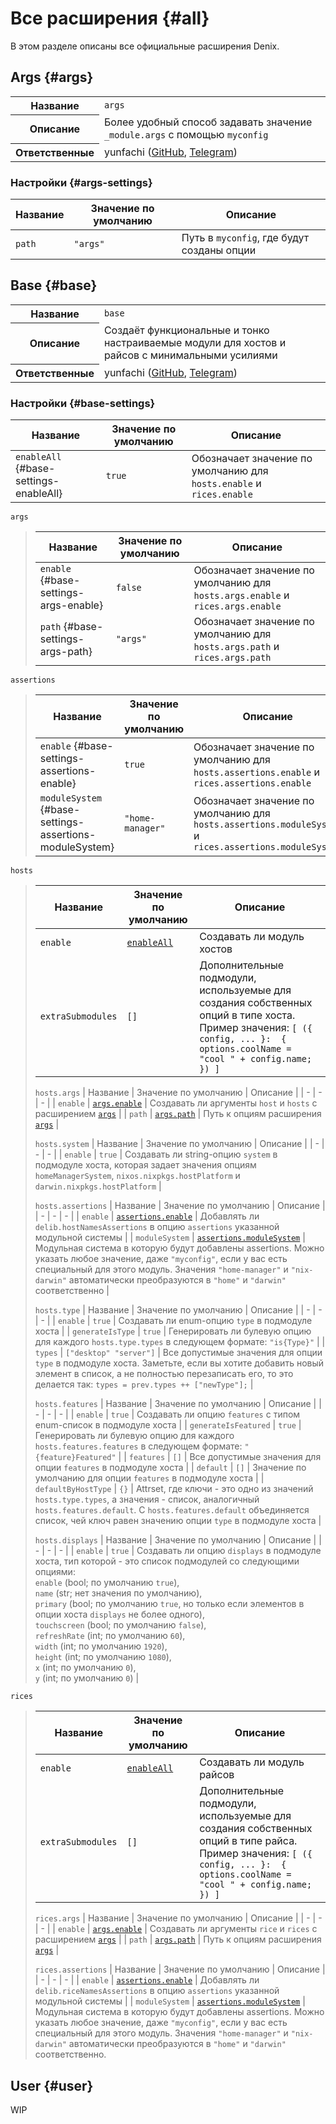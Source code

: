 # Все расширения {#all}
В этом разделе описаны все официальные расширения Denix.

## Args {#args}
<table class="extension-table">
  <tr>
    <th>Название</th>
    <td><code>args</code></td>
  </tr>
  <tr>
    <th>Описание</th>
    <td>Более удобный способ задавать значение <code>_module.args</code> с помощью <code>myconfig</code></td>
  </tr>
  <tr>
    <th>Ответственные</th>
    <td>yunfachi (<a href='https://github.com/yunfachi'>GitHub</a>, <a href='https://t.me/yunfachi'>Telegram</a>)</td>
  </tr>
</table>

### Настройки {#args-settings}
| Название | Значение по умолчанию | Описание |
| - | - | - |
| `path` | `"args"` | Путь в `myconfig`, где будут созданы опции |

## Base {#base}
<table class="extension-table">
  <tr>
    <th>Название</th>
    <td><code>base</code></td>
  </tr>
  <tr>
    <th>Описание</th>
    <td>Создаёт функциональные и тонко настраиваемые модули для хостов и райсов с минимальными усилиями</td>
  </tr>
  <tr>
    <th>Ответственные</th>
    <td>yunfachi (<a href='https://github.com/yunfachi'>GitHub</a>, <a href='https://t.me/yunfachi'>Telegram</a>)</td>
  </tr>
</table>

### Настройки {#base-settings}
| Название | Значение по умолчанию | Описание |
| - | - | - |
| `enableAll` {#base-settings-enableAll} | `true` | Обозначает значение по умолчанию для `hosts.enable` и `rices.enable` |

`args`
<blockquote>

| Название | Значение по умолчанию | Описание |
| - | - | - |
| `enable` {#base-settings-args-enable} | `false` | Обозначает значение по умолчанию для `hosts.args.enable` и `rices.args.enable` |
| `path` {#base-settings-args-path} | `"args"` | Обозначает значение по умолчанию для `hosts.args.path` и `rices.args.path` |
</blockquote>

`assertions`
<blockquote>

| Название | Значение по умолчанию | Описание |
| - | - | - |
| `enable` {#base-settings-assertions-enable} | `true` | Обозначает значение по умолчанию для `hosts.assertions.enable` и `rices.assertions.enable` |
| `moduleSystem` {#base-settings-assertions-moduleSystem} | `"home-manager"` | Обозначает значение по умолчанию для `hosts.assertions.moduleSystem` и `rices.assertions.moduleSystem` |
</blockquote>

`hosts`
<blockquote>

| Название | Значение по умолчанию | Описание |
| - | - | - |
| `enable` | [`enableAll`](#base-settings-enableAll) | Создавать ли модуль хостов |
| `extraSubmodules` | `[]` | Дополнительные подмодули, используемые для создания собственных опций в типе хоста. Пример значения: `[ ({ config, ... }:  { options.coolName = "cool " + config.name; }) ]` |

`hosts.args`
| Название | Значение по умолчанию | Описание |
| - | - | - |
| `enable` | [`args.enable`](#base-settings-args-enable) | Создавать ли аргументы `host` и `hosts` с расширением [`args`](#args) |
| `path` | [`args.path`](#base-settings-args-path) | Путь к опциям расширения [`args`](#args) |

`hosts.system`
| Название | Значение по умолчанию | Описание |
| - | - | - |
| `enable` | `true` | Создавать ли string-опцию `system` в подмодуле хоста, которая задает значения опциям `homeManagerSystem`, `nixos.nixpkgs.hostPlatform` и `darwin.nixpkgs.hostPlatform` |

`hosts.assertions`
| Название | Значение по умолчанию | Описание |
| - | - | - |
| `enable` | [`assertions.enable`](#base-settings-assertions-enable) | Добавлять ли `delib.hostNamesAssertions` в опцию `assertions` указанной модульной системы |
| `moduleSystem` | [`assertions.moduleSystem`](#base-settings-assertions-moduleSystem) | Модульная система в которую будут добавлены assertions. Можно указать любое значение, даже `"myconfig"`, если у вас есть специальный для этого модуль. Значения `"home-manager"` и `"nix-darwin"` автоматически преобразуются в `"home"` и `"darwin"` соответственно |

`hosts.type`
| Название | Значение по умолчанию | Описание |
| - | - | - |
| `enable` | `true` | Создавать ли enum-опцию `type` в подмодуле хоста |
| `generateIsType` | `true` | Генерировать ли булевую опцию для каждого `hosts.type.types` в следующем формате: `"is{Type}"` |
| `types` | `["desktop" "server"]` | Все допустимые значения для опции `type` в подмодуле хоста. Заметьте, если вы хотите добавить новый элемент в список, а не полностью перезаписать его, то это делается так: `types = prev.types ++ ["newType"];` |

`hosts.features`
| Название | Значение по умолчанию | Описание |
| - | - | - |
| `enable` | `true` | Создавать ли опцию `features` с типом enum-список в подмодуле хоста |
| `generateIsFeatured` | `true` | Генерировать ли булевую опцию для каждого `hosts.features.features` в следующем формате: `"{feature}Featured"` |
| `features` | `[]` | Все допустимые значения для опции `features` в подмодуле хоста |
| `default` | `[]` | Значение по умолчанию для опции `features` в подмодуле хоста |
| `defaultByHostType` | `{}` | Attrset, где ключи - это одно из значений `hosts.type.types`, а значения - список, аналогичный `hosts.features.default`. С `hosts.features.default` объединяется список, чей ключ равен значению опции `type` в подмодуле хоста |

`hosts.displays`
| Название | Значение по умолчанию | Описание |
| - | - | - |
| `enable` | `true` | Создавать ли опцию `displays` в подмодуле хоста, тип которой - это список подмодулей со следующими опциями:<br>`enable` (bool; по умолчанию `true`),<br>`name` (str; нет значения по умолчанию),<br>`primary` (bool; по умолчанию `true`, но только если элементов в опции хоста `displays` не более одного),<br>`touchscreen` (bool; по умолчанию `false`),<br>`refreshRate` (int; по умолчанию `60`),<br>`width` (int; по умолчанию `1920`),<br>`height` (int; по умолчанию `1080`),<br>`x` (int; по умолчанию `0`),<br>`y` (int; по умолчанию `0`) |
</blockquote>

`rices`
<blockquote>

| Название | Значение по умолчанию | Описание |
| - | - | - |
| `enable` | [`enableAll`](#base-settings-enableAll) | Создавать ли модуль райсов |
| `extraSubmodules` | `[]` | Дополнительные подмодули, используемые для создания собственных опций в типе райса. Пример значения: `[ ({ config, ... }:  { options.coolName = "cool " + config.name; }) ]` |

`rices.args`
| Название | Значение по умолчанию | Описание |
| - | - | - |
| `enable` | [`args.enable`](#base-settings-args-enable) | Создавать ли аргументы `rice` и `rices` с расширением [`args`](#args) |
| `path` | [`args.path`](#base-settings-args-path) | Путь к опциям расширения [`args`](#args) |

`rices.assertions`
| Название | Значение по умолчанию | Описание |
| - | - | - |
| `enable` | [`assertions.enable`](#base-settings-assertions-enable) | Добавлять ли `delib.riceNamesAssertions` в опцию `assertions` указанной модульной системы |
| `moduleSystem` | [`assertions.moduleSystem`](#base-settings-assertions-moduleSystem) | Модульная система в которую будут добавлены assertions. Можно указать любое значение, даже `"myconfig"`, если у вас есть специальный для этого модуль. Значения `"home-manager"` и `"nix-darwin"` автоматически преобразуются в `"home"` и `"darwin"` соответственно.
</blockquote>

## User {#user}
WIP
